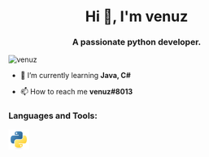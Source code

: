 <h1 align="center">Hi 👋, I'm venuz</h1>
<h3 align="center">A passionate python developer.</h3>



   ![venuz](https://user-images.githubusercontent.com/110145347/220710970-c91d6dd1-6ad2-433c-920b-dd94b99a84eb.gif)



- 🌱 I’m currently learning **Java, C#**

- 📫 How to reach me **venuz#8013**


<p align="center">
</p>

<h3 align="left">Languages and Tools:</h3>
<p align="left"> <a href="https://www.python.org" target="_blank" rel="noreferrer"> <img src="https://raw.githubusercontent.com/devicons/devicon/master/icons/python/python-original.svg" alt="python" width="40" height="40"/> </a> </p>
